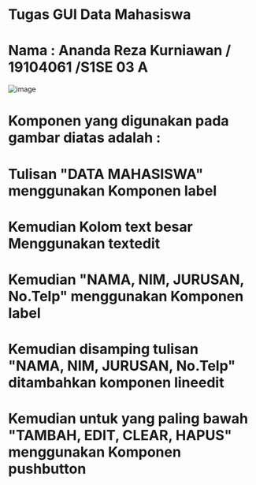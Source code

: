 # Tugas GUI Data Mahasiswa
# Nama : Ananda Reza Kurniawan / 19104061 /S1SE 03 A

![image](https://user-images.githubusercontent.com/72422050/116974330-2d758a00-ace8-11eb-9d72-074273c87910.png)

# Komponen yang digunakan pada gambar diatas adalah :
# Tulisan "DATA MAHASISWA" menggunakan Komponen label
# Kemudian Kolom text besar Menggunakan textedit
# Kemudian "NAMA, NIM, JURUSAN, No.Telp" menggunakan Komponen label
# Kemudian disamping tulisan "NAMA, NIM, JURUSAN, No.Telp" ditambahkan komponen lineedit
# Kemudian untuk yang paling bawah "TAMBAH, EDIT, CLEAR, HAPUS" menggunakan Komponen pushbutton
